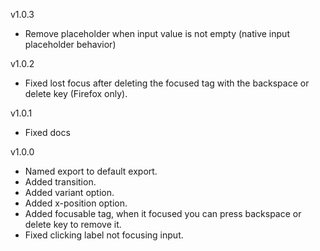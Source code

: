 v1.0.3
  - Remove placeholder when input value is not empty (native input placeholder behavior)

v1.0.2
  - Fixed lost focus after deleting the focused tag with the backspace or delete key (Firefox only).

v1.0.1
  - Fixed docs

v1.0.0
  - Named export to default export.
  - Added transition.
  - Added variant option.
  - Added x-position option.
  - Added focusable tag, when it focused you can press backspace or delete key to remove it.
  - Fixed clicking label not focusing input.
